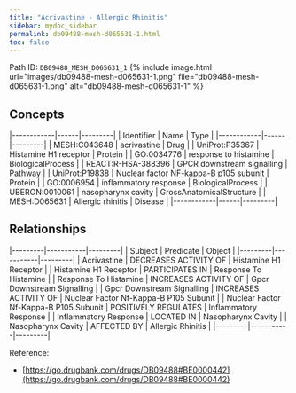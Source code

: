 ```yaml
---
title: "Acrivastine - Allergic Rhinitis"
sidebar: mydoc_sidebar
permalink: db09488-mesh-d065631-1.html
toc: false 
---
```



Path ID: `DB09488_MESH_D065631_1`
{% include image.html url="images/db09488-mesh-d065631-1.png" file="db09488-mesh-d065631-1.png" alt="db09488-mesh-d065631-1" %}

## Concepts

|------------|------|---------|
| Identifier | Name | Type    |
|------------|------|---------|
| MESH:C043648 | acrivastine | Drug |
| UniProt:P35367 | Histamine H1 receptor | Protein |
| GO:0034776 | response to histamine | BiologicalProcess |
| REACT:R-HSA-388396 | GPCR downstream signalling | Pathway |
| UniProt:P19838 | Nuclear factor NF-kappa-B p105 subunit | Protein |
| GO:0006954 | inflammatory response | BiologicalProcess |
| UBERON:0010061 | nasopharynx cavity | GrossAnatomicalStructure |
| MESH:D065631 | Allergic rhinitis | Disease |
|------------|------|---------|

## Relationships

|---------|-----------|---------|
| Subject | Predicate | Object  |
|---------|-----------|---------|
| Acrivastine | DECREASES ACTIVITY OF | Histamine H1 Receptor |
| Histamine H1 Receptor | PARTICIPATES IN | Response To Histamine |
| Response To Histamine | INCREASES ACTIVITY OF | Gpcr Downstream Signalling |
| Gpcr Downstream Signalling | INCREASES ACTIVITY OF | Nuclear Factor Nf-Kappa-B P105 Subunit |
| Nuclear Factor Nf-Kappa-B P105 Subunit | POSITIVELY REGULATES | Inflammatory Response |
| Inflammatory Response | LOCATED IN | Nasopharynx Cavity |
| Nasopharynx Cavity | AFFECTED BY | Allergic Rhinitis |
|---------|-----------|---------|

Reference: 
  - [https://go.drugbank.com/drugs/DB09488#BE0000442](https://go.drugbank.com/drugs/DB09488#BE0000442)
